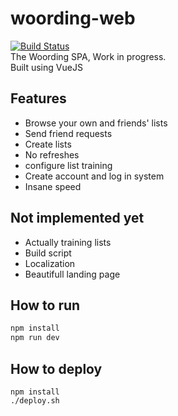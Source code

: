 woording-web
============
[![Build Status](https://travis-ci.org/woording/woording-web.svg?branch=master)](https://travis-ci.org/woording/woording-web)  
The Woording SPA, Work in progress.  
Built using VueJS  

## Features
- Browse your own and friends' lists
- Send friend requests
- Create lists
- No refreshes 
- configure list training
- Create account and log in system
- Insane speed

## Not implemented yet
- Actually training lists
- Build script
- Localization
- Beautifull landing page

## How to run
```bash
npm install
npm run dev
```

## How to deploy
```
npm install
./deploy.sh
```



